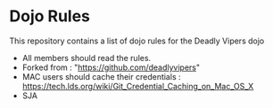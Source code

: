 Dojo Rules
==========

This repository contains a list of dojo rules for the Deadly Vipers dojo
* All members should read the rules.
* Forked from : "https://github.com/deadlyvipers"
* MAC users should cache their credentials : https://tech.lds.org/wiki/Git_Credential_Caching_on_Mac_OS_X
* SJA
